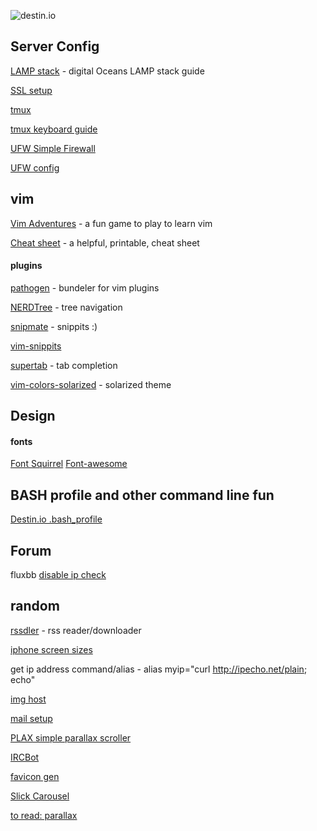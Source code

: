 ![destin.io](http://destin.io/images/logos/favs.png)

## Server Config
[LAMP stack](https://www.digitalocean.com/community/articles/how-to-install-linux-apache-mysql-php-lamp-stack-on-ubuntu) - digital Oceans LAMP stack guide

[SSL setup](https://www.digitalocean.com/community/articles/how-to-create-a-ssl-certificate-on-apache-for-ubuntu-12-04)

[tmux](https://www.digitalocean.com/community/articles/how-to-install-and-use-tmux-on-ubuntu-12-10--2)

[tmux keyboard guide](https://gist.github.com/MohamedAlaa/2961058)

[UFW Simple Firewall](http://guides.webbynode.com/articles/security/ubuntu-ufw.html)

[UFW config](https://help.ubuntu.com/community/UFW)

## vim
[Vim Adventures](http://vim-adventures.com/) - a fun game to play to learn vim

[Cheat sheet](http://www.viemu.com/vi-vim-cheat-sheet.gif) - a helpful, printable, cheat sheet

#### plugins
[pathogen](https://github.com/tpope/vim-pathogen) - bundeler for vim plugins

[NERDTree](https://github.com/scrooloose/nerdtree) - tree navigation

[snipmate](https://github.com/garbas/vim-snipmate) - snippits :)

[vim-snippits](https://github.com/honza/vim-snippets)

[supertab](https://github.com/ervandew/supertab) - tab completion

[vim-colors-solarized](https://github.com/altercation/vim-colors-solarized) - solarized theme

## Design

#### fonts
[Font Squirrel](http://www.fontsquirrel.com/)
[Font-awesome](http://fortawesome.github.io/Font-Awesome/)

## BASH profile and other command line fun
[Destin.io .bash_profile](https://gist.github.com/destinio/10970757e8e9238045c4)

## Forum
fluxbb
[disable ip check](https://fluxbb.org/forums/viewtopic.php?id=4955)

## random
[rssdler](https://code.google.com/p/rssdler/wiki/InstallInstructions) - rss reader/downloader

[iphone screen sizes](http://www.iphoneresolution.com/)

get ip address command/alias - alias myip="curl http://ipecho.net/plain; echo"

[img host](http://www.codefuture.co.uk/projects/imagehost/)

[mail setup](http://www.ubuntututorials.com/send-email-command-line-ubuntu/)

[PLAX simple parallax scroller](https://github.com/cameronmcefee/plax)

[IRCBot](http://willie.dftba.net/)

[favicon gen](http://realfavicongenerator.net/)

[Slick Carousel](http://kenwheeler.github.io/slick/)

[to read: parallax](http://blog.keithclark.co.uk/pure-css-parallax-websites/)
